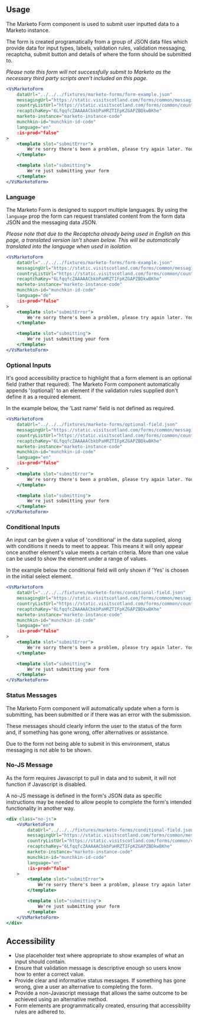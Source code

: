 ## Usage
The Marketo Form component is used to submit user inputted data to a Marketo instance.

The form is created programatically from a group of JSON data files which provide data for
input types, labels, validation rules, validation messaging, recaptcha, submit button and details of
where the form should be submitted to.

*Please note this form will not successfully submit to Marketo as the necessary third party scripts aren't included on this page.*

```jsx
<VsMarketoForm
    dataUrl="../../../fixtures/marketo-forms/form-example.json"
    messagingUrl="https://static.visitscotland.com/forms/common/messaging.json"
    countryListUrl="https://static.visitscotland.com/forms/common/countries.json"
    recaptchaKey="6LfqqfcZAAAAACbkbPaHRZTIFpKZGAPZBDkwBKhe"
    marketo-instance="marketo-instance-code"
    munchkin-id="munchkin-id-code"
    language="en"
    :is-prod="false"
>
    <template slot="submitError">
        We're sorry there's been a problem, please try again later. You can also ask to subscribe by sending an email to <a href='mailto:info@visitscotland.com'>info@visitscotland.com</a>.
    </template>

    <template slot="submitting">
        We're just submitting your form
    </template>
</VsMarketoForm>
```

### Language
The Marketo Form is designed to support multiple languages. By using the `language` prop
the form can request translated content from the form data JSON and the messaging data JSON.

*Please note that due to the Recaptcha already being used in English on this page, a translated version isn't shown below. This will be automatically translated into the language when used in isolation.*

```jsx
<VsMarketoForm
    dataUrl="../../../fixtures/marketo-forms/form-example.json"
    messagingUrl="https://static.visitscotland.com/forms/common/messaging.json"
    countryListUrl="https://static.visitscotland.com/forms/common/countries.json"
    recaptchaKey="6LfqqfcZAAAAACbkbPaHRZTIFpKZGAPZBDkwBKhe"
    marketo-instance="marketo-instance-code"
    munchkin-id="munchkin-id-code"
    language="de"
    :is-prod="false"
>
    <template slot="submitError">
        We're sorry there's been a problem, please try again later. You can also ask to subscribe by sending an email to <a href='mailto:info@visitscotland.com'>info@visitscotland.com</a>.
    </template>

    <template slot="submitting">
        We're just submitting your form
    </template>
</VsMarketoForm>
```

### Optional Inputs
It's good accessibility practice to highlight that a form element is an optional field (rather that required). The
Marketo Form component automatically appends '(optional)' to an element if the validation rules supplied don't
define it as a required element.

In the example below, the 'Last name' field is not defined as required.

```jsx
<VsMarketoForm
    dataUrl="../../../fixtures/marketo-forms/optional-field.json"
    messagingUrl="https://static.visitscotland.com/forms/common/messaging.json"
    countryListUrl="https://static.visitscotland.com/forms/common/countries.json"
    recaptchaKey="6LfqqfcZAAAAACbkbPaHRZTIFpKZGAPZBDkwBKhe"
    marketo-instance="marketo-instance-code"
    munchkin-id="munchkin-id-code"
    language="en"
    :is-prod="false"
>
    <template slot="submitError">
        We're sorry there's been a problem, please try again later. You can also ask to subscribe by sending an email to <a href='mailto:info@visitscotland.com'>info@visitscotland.com</a>.
    </template>

    <template slot="submitting">
        We're just submitting your form
    </template>
</VsMarketoForm>
```

### Conditional Inputs
An input can be given a value of 'conditional' in the data supplied, along with conditions it needs to meet to appear.
This means it will only appear once another element's value meets a certain criteria. More than one value can be
used to show the element under a range of values.

In the example below the conditional field will only shown if 'Yes' is chosen in the initial select element.

```jsx
<VsMarketoForm
    dataUrl="../../../fixtures/marketo-forms/conditional-field.json"
    messagingUrl="https://static.visitscotland.com/forms/common/messaging.json"
    countryListUrl="https://static.visitscotland.com/forms/common/countries.json"
    recaptchaKey="6LfqqfcZAAAAACbkbPaHRZTIFpKZGAPZBDkwBKhe"
    marketo-instance="marketo-instance-code"
    munchkin-id="munchkin-id-code"
    language="en"
    :is-prod="false"
>
    <template slot="submitError">
        We're sorry there's been a problem, please try again later. You can also ask to subscribe by sending an email to <a href='mailto:info@visitscotland.com'>info@visitscotland.com</a>.
    </template>

    <template slot="submitting">
        We're just submitting your form
    </template>
</VsMarketoForm>
```

### Status Messages
The Marketo Form component will automatically update when a form is submitting, has been submitted or if there was
an error with the submission.

These messages should clearly inform the user to the status of the form and, if something has gone wrong, offer alternatives
or assistance.

Due to the form not being able to submit in this environment, status messaging is not able to be shown.


### No-JS Message
As the form requires Javascript to pull in data and to submit, it will not function if Javascript is disabled.

A no-JS message is defined in the form's JSON data as specific instructions may be needed to allow people
to complete the form's intended functionality in another way.

```jsx
<div class="no-js">
    <VsMarketoForm
        dataUrl="../../../fixtures/marketo-forms/conditional-field.json"
        messagingUrl="https://static.visitscotland.com/forms/common/messaging.json"
        countryListUrl="https://static.visitscotland.com/forms/common/countries.json"
        recaptchaKey="6LfqqfcZAAAAACbkbPaHRZTIFpKZGAPZBDkwBKhe"
        marketo-instance="marketo-instance-code"
        munchkin-id="munchkin-id-code"
        language="en"
        :is-prod="false"
    >
        <template slot="submitError">
            We're sorry there's been a problem, please try again later.
        </template>

        <template slot="submitting">
            We're just submitting your form
        </template>
    </VsMarketoForm>
</div>
```

## Accessibility
- Use placeholder text where appropriate to show examples of what an input should contain.
- Ensure that validation message is descriptive enough so users know how to enter a correct value.
- Provide clear and informative status messages. If something has gone wrong, give a user an alternative to completing the form.
- Provide a non-Javascript message that allows the same outcome to be achieved using an alternative method.
- Form elements are programmatically created, ensuring that accessibility rules are adhered to.
